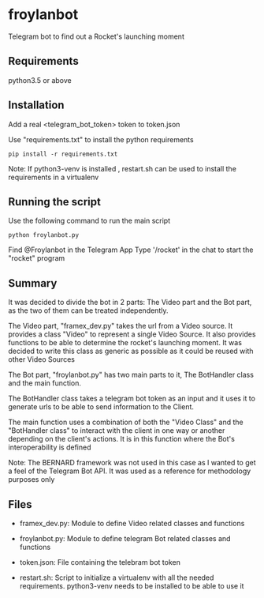 # froylanbot
Telegram bot to find out a Rocket's launching moment

##  Requirements
python3.5 or above

## Installation
Add a real <telegram_bot_token> token to token.json

Use "requirements.txt" to install the python requirements
```
pip install -r requirements.txt
```

Note: If python3-venv is installed , restart.sh can be used to install the requirements in a virtualenv

## Running the script
Use the following command to run the main script
```
python froylanbot.py
```

Find @Froylanbot in the Telegram App
Type '/rocket' in the chat to start the "rocket" program

## Summary
It was decided to divide the bot in 2 parts: The Video part and the Bot part, as the two of them can be treated independently.

The Video part, "framex_dev.py" takes the url from a Video source. It provides a class "Video" to represent a single Video Source. It also provides functions to be able to determine the rocket's launching moment. It was decided to write this class as generic as possible as it could be reused with other Video Sources

The Bot part, "froylanbot.py" has two main parts to it, The BotHandler class and the main function.

The BotHandler class takes a telegram bot token as an input and it uses it to generate urls to be able to send information to the Client.

The main function uses a combination of both the "Video Class" and the "BotHandler class" to interact with the client in one way or another depending on the client's actions. It is in this function where the Bot's interoperability is defined

Note: The BERNARD framework was not used in this case as I wanted to get a feel of the Telegram Bot API. It was used as a reference for methodology purposes only

## Files
* framex_dev.py: Module to define Video related classes and functions
* froylanbot.py: Module to define telegram Bot related classes and functions

* token.json: File containing the telebram bot token
* restart.sh: Script to initialize a virtualenv with all the needed requirements. python3-venv needs to be installed to be able to use it
